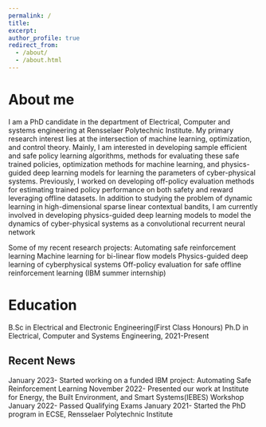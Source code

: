 ```yaml
---
permalink: /
title: 
excerpt: 
author_profile: true
redirect_from: 
  - /about/
  - /about.html
---
```



About me
======
I am a PhD candidate in the  department of Electrical, Computer and systems engineering at Rensselaer Polytechnic Institute.
My primary research interest lies at the intersection of machine learning,  optimization, and control theory. Mainly, I am interested in developing sample efficient and safe policy learning algorithms, methods for evaluating these safe trained policies, optimization methods for machine learning, and physics-guided deep learning models for learning the parameters of cyber-physical systems. Previously, I worked on developing off-policy evaluation methods for estimating trained policy performance on both safety and reward leveraging offline datasets. In addition to studying the problem of dynamic learning in high-dimensional sparse linear contextual bandits, I am currently involved in developing physics-guided deep learning models to model the dynamics of cyber-physical systems as a convolutional recurrent neural network

Some of my recent research projects:
Automating safe reinforcement learning 
Machine learning for bi-linear flow models
Physics-guided deep learning of cyberphysical systems
Off-policy evaluation for safe offline reinforcement learning (IBM summer internship)


Education
======
B.Sc in Electrical and Electronic Engineering(First Class Honours)
Ph.D in Electrical, Computer and Systems Engineering, 2021-Present


Recent News
------
January 2023- Started working on a funded IBM project: Automating Safe Reinforcement Learning 
November 2022- Presented our work at Institute for Energy, the Built Environment, and Smart Systems(IEBES) Workshop
January 2022-  Passed Qualifying Exams
January 2021-  Started the PhD program in ECSE, Rensselaer Polytechnic Institute

